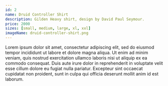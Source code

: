 ```yaml
---
id: 2
name: Druid Controller Shirt
description: Gilden Heavy shirt, design by David Paul Seymour.
price: 2000
sizes: [small, medium, large, xl, xxl]
imageName: druid-controller-shirt.png
---
```


Lorem ipsum dolor sit amet, consectetur adipiscing elit, sed do eiusmod tempor incididunt ut labore et dolore magna aliqua. Ut enim ad minim veniam, quis nostrud exercitation ullamco laboris nisi ut aliquip ex ea commodo consequat. Duis aute irure dolor in reprehenderit in voluptate velit esse cillum dolore eu fugiat nulla pariatur. Excepteur sint occaecat cupidatat non proident, sunt in culpa qui officia deserunt mollit anim id est laborum.